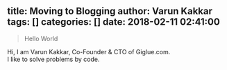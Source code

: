 title: Moving to Blogging
author: Varun Kakkar
tags: []
categories: []
date: 2018-02-11 02:41:00
---
>Hello World

Hi, I am Varun Kakkar, Co-Founder & CTO of Giglue.com.  
I like to solve problems by code.


